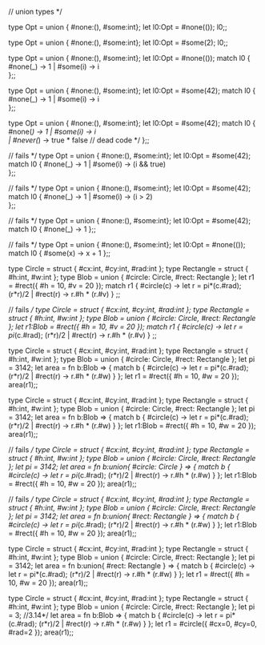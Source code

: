 // union types */

type Opt = union { #none:(), #some:int};
let l0:Opt = #none(());
l0;;

type Opt = union { #none:(), #some:int};
let l0:Opt = #some(2);
l0;;

type Opt = union { #none:(), #some:int};
let l0:Opt = #none(());
match l0 {
    #none(_) -> 1
|   #some(i) -> i    
};;

type Opt = union { #none:(), #some:int};
let l0:Opt = #some(42);
match l0 {
    #none(_) -> 1
|   #some(i) -> i    
};;

type Opt = union { #none:(), #some:int};
let l0:Opt = #some(42);
match l0 {
    #none(_) -> 1
|   #some(i) -> i  
|   #never(_) -> true * false   // dead code */
};;


// fails */
type Opt = union { #none:(), #some:int};
let l0:Opt = #some(42);
match l0 {
    #none(_) -> 1
|   #some(i) -> (i && true)  
};;

// fails */
type Opt = union { #none:(), #some:int};
let l0:Opt = #some(42);
match l0 {
    #none(_) -> 1
|   #some(i) -> (i > 2)  
};;

// fails */
type Opt = union { #none:(), #some:int};
let l0:Opt = #some(42);
match l0 {
    #none(_) -> 1
};;

// fails */
type Opt = union { #none:(), #some:int};
let l0:Opt = #none(());
match l0 {
    #some(x) -> x + 1
};;

type Circle = struct { #cx:int, #cy:int, #rad:int };
type Rectangle = struct { #h:int, #w:int };
type Blob = union { #circle: Circle, #rect: Rectangle };
let r1 = #rect({ #h = 10, #v = 20 });
match r1 {
        #circle(c) -> let r = pi*(c.#rad); (r*r)/2
    |   #rect(r) -> r.#h * (r.#v)
}
;;

// fails */
type Circle = struct { #cx:int, #cy:int, #rad:int };
type Rectangle = struct { #h:int, #w:int };
type Blob = union { #circle: Circle, #rect: Rectangle };
let r1:Blob = #rect({ #h = 10, #v = 20 });
match r1 {
        #circle(c) -> let r = pi*(c.#rad); (r*r)/2
    |   #rect(r) -> r.#h * (r.#v)
}
;;

type Circle = struct { #cx:int, #cy:int, #rad:int };
type Rectangle = struct { #h:int, #w:int };
type Blob = union { #circle: Circle, #rect: Rectangle };
let pi = 3142;
let area = fn b:Blob => {
  match b {
        #circle(c) -> let r = pi*(c.#rad); (r*r)/2
    |   #rect(r) -> r.#h * (r.#w)
    }
};
let r1 = #rect({ #h = 10, #w = 20 });
area(r1);;

type Circle = struct { #cx:int, #cy:int, #rad:int };
type Rectangle = struct { #h:int, #w:int };
type Blob = union { #circle: Circle, #rect: Rectangle };
let pi = 3142;
let area = fn b:Blob => {
  match b {
        #circle(c) -> let r = pi*(c.#rad); (r*r)/2
    |   #rect(r) -> r.#h * (r.#w)
    }
};
let r1:Blob = #rect({ #h = 10, #w = 20 });
area(r1);;

// fails */
type Circle = struct { #cx:int, #cy:int, #rad:int };
type Rectangle = struct { #h:int, #w:int };
type Blob = union { #circle: Circle, #rect: Rectangle };
let pi = 3142;
let area = fn b:union{ #circle: Circle } => {
  match b {
        #circle(c) -> let r = pi*(c.#rad); (r*r)/2
    |   #rect(r) -> r.#h * (r.#w)
    }
};
let r1:Blob = #rect({ #h = 10, #w = 20 });
area(r1);;

// fails */
type Circle = struct { #cx:int, #cy:int, #rad:int };
type Rectangle = struct { #h:int, #w:int };
type Blob = union { #circle: Circle, #rect: Rectangle };
let pi = 3142;
let area = fn b:union{ #rect: Rectangle } => {
  match b {
        #circle(c) -> let r = pi*(c.#rad); (r*r)/2
    |   #rect(r) -> r.#h * (r.#w)
    }
};
let r1:Blob = #rect({ #h = 10, #w = 20 });
area(r1);;

type Circle = struct { #cx:int, #cy:int, #rad:int };
type Rectangle = struct { #h:int, #w:int };
type Blob = union { #circle: Circle, #rect: Rectangle };
let pi = 3142;
let area = fn b:union{ #rect: Rectangle } => {
  match b {
        #circle(c) -> let r = pi*(c.#rad); (r*r)/2
    |   #rect(r) -> r.#h * (r.#w)
    }
};
let r1 = #rect({ #h = 10, #w = 20 });
area(r1);;

type Circle = struct { #cx:int, #cy:int, #rad:int };
type Rectangle = struct { #h:int, #w:int };
type Blob = union { #circle: Circle, #rect: Rectangle };
let pi = 3; //3.14*/
let area = fn b:Blob => {
  match b {
        #circle(c) -> let r = pi*(c.#rad); (r*r)/2
    |   #rect(r) -> r.#h * (r.#w)
    }
};
let r1 = #circle({ #cx=0, #cy=0, #rad=2 });
area(r1);;
